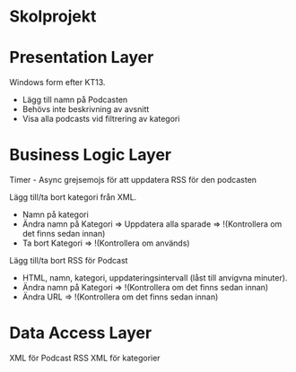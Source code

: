 # Skolprojekt


# Presentation Layer

Windows form efter KT13.
- Lägg till namn på Podcasten
- Behövs inte beskrivning av avsnitt
- Visa alla podcasts vid filtrering av kategori

# Business Logic Layer
Timer - Async grejsemojs för att uppdatera RSS för den podcasten

Lägg till/ta bort kategori från XML.
- Namn på kategori
- Ändra namn på Kategori => Uppdatera alla sparade => !(Kontrollera om det finns sedan innan)
- Ta bort Kategori => !(Kontrollera om används)

Lägg till/ta bort RSS för Podcast
- HTML, namn, kategori, uppdateringsintervall (låst till anvigvna minuter).
- Ändra namn på Kategori => !(Kontrollera om det finns sedan innan)
- Ändra URL => !(Kontrollera om det finns sedan innan)

# Data Access Layer
XML för Podcast RSS
XML för kategorier

